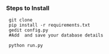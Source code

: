 ### Steps to Install

     git clone 
     pip install -r requirements.txt
     gedit config.py
     #Add  and save your database details     
     
     python run.py
     